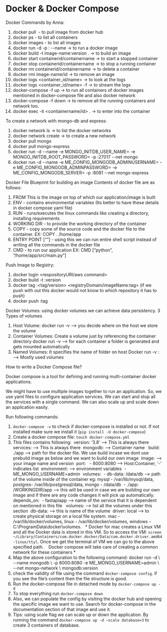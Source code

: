 # Docker & Docker Compose

Docker Commands by Anna:

1. docker pull <image name> - to pull image from docker hub
2. docker ps - to list all containers
3. docker images - to list all images
4. docker run -d -p <destination-port-no>:<source-port-no> --name <give-it-a-name> <image-name> -> to run a docker image
5. docker build -t image-name:version . -> to build an image
6. docker start containerid/containername -> to start a stopped container
7. docker stop containerid/containername -> to stop a running container
8. docker rm containerid/containername -> to delete a container
9. docker rmi image-name/id -> to remove an image
10. docker logs <container_id/name> -> to look at the logs
11. docker logs <container_id/name> -f -> to stream the logs
12. docker-compose -f <yaml-file-name> up -> to run all containers of docker images mentioned in docker-compose file and also docker network
13. docker-compose -f <yaml-file-name> down -> to remove all the running containers and network too.
14. docker exec -it <contiainername/id> . -> to enter into the container

To create a network with mongo-db and express:
1. docker network ls -> to list the docker networks
2. docker network create <name> -> to create a new network
3. docker pull mongo
4. docker pull mongo-express
5. docker run -d --name <containername> -e MONGO_INITDB_USER_NAME=<username> -e MONGO_INITDB_ROOT_PASSWORD=<password> -p <destinationport>:27017 --net <network-name> mongo
6. docker run -d --name <containername> -e ME_CONFIG_MONGODB_ADMINUSERNAME=<username> -e ME_CONFIG_MONGODB_ADMINPASSWORD=<password> -e ME_CONFIG_MONGODB_SERVER=<container-name-of-mongodb> -p <destinationport>:8081 --net <network-name> mongo-express

Docker File
Blueprint for building an image
Contents of docker file are as follows:
1. FROM <baseimage> This is the image on top of which our application/image is built
2. ENV - contains environmental variables (Its better to have these details in docker compose yaml file)
3. RUN - runs/executes the linux commands like creating a directory, installing requirements
4. WORKING DIR - to provide the working directory of the container
5. COPY - copy some of the source code and the docker file to the container. EX: COPY . /home/app
6. ENTRY POINT [“<filename>”] - using this we can run entire shell script instead of writing all the commands in the docker file
7. CMD - to run our application EX: CMD [“python”, “/home/app/src/main.py”]

Push Image to Registry:
1. docker login <respositoryURI/aws command>
2. docker build -t <image-name>:version
3. docker tag <image-that-you-want-to-rename>:<tag/version> <registryDomain/imageName:tag> (if we push with out this docker would not know to which repository it has to push)
4. docker push <name of new image created>:tag

Docker Volumes: using docker volumes we can achieve data persistency. 
 3 Types of volumes
1. Host Volume: docker run -v <host directory:container directory> —> you decide where on the host we store the volume
2.  Container Volumes: Create a volume just by referencing the container directory docker run -v <container directory> —> for each container a folder is generated and gets mounted automatically
3. Named Volumes: It specifies the name of folder on host Docker run -v <folder-name>:<container-directory>  —> Mostly used volumes

How to write a Docker Compose file?

Docker compose is a tool for defining and running multi-container docker applications. 

We might have to use multiple images together to run an application. So, we use yaml files to configure application services. We can start and stop all the services with a single command. We can also scale up and scale down an application easily.

Run following commands:
1. `docker-compose -v` to check if docker-compose is installed or not. If not installed make sure we install it (`pip install -U docker-compose`)
2. Create a docker compose file: `touch docker-compose.yml`
3. This files contains following:  version: ‘3.8’   —> This is always there   services:    —> This is always there    mongodb:   —> Container name       build: ./app   —> path for the docker file. We use build incase we dont use prebuild image as below and we want to build our own image      image:     —> your image name and version      port:         - 8000:8080   —> Host:Container, ‘-’ indicates list      environment:    —> environment variables        - ME_MONGO_USERNAME=admin      volumes:        - db-data: /data/db       —> path of the volume inside of the container eg: mysql - /var/lib/mysql/data, postgres- /var/lib/postgresql/data, mongo - /data/db        - ./app: /WORKINGDIR/app  —> this will be used in case we are building our own image and if there are any code changes it will pick up automatically.      depends_on:        - fastapiapp   —> name of the service that it is dependent on mentioned in this file   volumes:   —> list all the volumes under this section    db-data:    --> this is name of the volume      driver: local   —> to create physical storage on a local file system. mac - /var/lib/docker/volumes, linux - /var/lib/docker/volumes, windows - C:\ProgramData\docker\volumes.   * Docker for mac creates a Linux VM and all the Docker data is stored in this VM. So to access the VM: `screen ~/Library/Containers/com.docker.docker/Data/com.docker.driver.amd64-linux/ttyl`. Once we get the terminal of VM we can go to the above specified path.*       * Docker compose will take care of creating a common network for these containers * 
4. Map the above configuration to the following command: docker run -d \ --name mongodb \ -p 8000:8080 -e ME_MONGO_USERNAME=admin \ --net mongo-network \ mongodb:version <imagename goes here> 
5. check the validity of file using the command `docker-compose config`. if you see the file’s content then the file structure is good.
6. Run the docker-compose file in detached mode by `docker-compose up -d`
7. To stop everything run `docker-compose down`
8. Also, we can populate the config by visiting the docker hub and opening the specific image we want to use. Search for docker-compose in the documentation section of that image and use it.
9. Tips: using scale flag we can scale up or down the application. By running the command `docker-compose up -d —scale database=3` to create 3 containers of database.